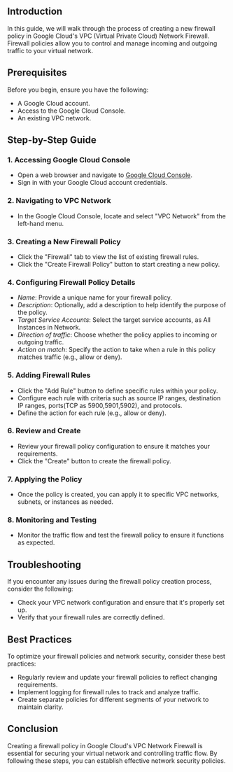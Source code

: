 ## Introduction
In this guide, we will walk through the process of creating a new firewall policy in Google Cloud's VPC (Virtual Private Cloud) Network Firewall. Firewall policies allow you to control and manage incoming and outgoing traffic to your virtual network.

## Prerequisites
Before you begin, ensure you have the following:
- A Google Cloud account.
- Access to the Google Cloud Console.
- An existing VPC network.

## Step-by-Step Guide

### 1. Accessing Google Cloud Console
- Open a web browser and navigate to [Google Cloud Console](https://console.cloud.google.com/).
- Sign in with your Google Cloud account credentials.

### 2. Navigating to VPC Network
- In the Google Cloud Console, locate and select "VPC Network" from the left-hand menu.

### 3. Creating a New Firewall Policy
- Click the "Firewall" tab to view the list of existing firewall rules.
- Click the "Create Firewall Policy" button to start creating a new policy.

### 4. Configuring Firewall Policy Details
- *Name*: Provide a unique name for your firewall policy.
- *Description*: Optionally, add a description to help identify the purpose of the policy.
- *Target Service Accounts*: Select the target service accounts, as All Instances in Network.
- *Direction of traffic*: Choose whether the policy applies to incoming or outgoing traffic.
- *Action on match*: Specify the action to take when a rule in this policy matches traffic (e.g., allow or deny).

### 5. Adding Firewall Rules
- Click the "Add Rule" button to define specific rules within your policy.
- Configure each rule with criteria such as source IP ranges, destination IP ranges, ports(TCP as 5900,5901,5902), and protocols.
- Define the action for each rule (e.g., allow or deny).

### 6. Review and Create
- Review your firewall policy configuration to ensure it matches your requirements.
- Click the "Create" button to create the firewall policy.

### 7. Applying the Policy
- Once the policy is created, you can apply it to specific VPC networks, subnets, or instances as needed.

### 8. Monitoring and Testing
- Monitor the traffic flow and test the firewall policy to ensure it functions as expected.

## Troubleshooting
If you encounter any issues during the firewall policy creation process, consider the following:
- Check your VPC network configuration and ensure that it's properly set up.
- Verify that your firewall rules are correctly defined.

## Best Practices
To optimize your firewall policies and network security, consider these best practices:
- Regularly review and update your firewall policies to reflect changing requirements.
- Implement logging for firewall rules to track and analyze traffic.
- Create separate policies for different segments of your network to maintain clarity.

## Conclusion
Creating a firewall policy in Google Cloud's VPC Network Firewall is essential for securing your virtual network and controlling traffic flow. By following these steps, you can establish effective network security policies.